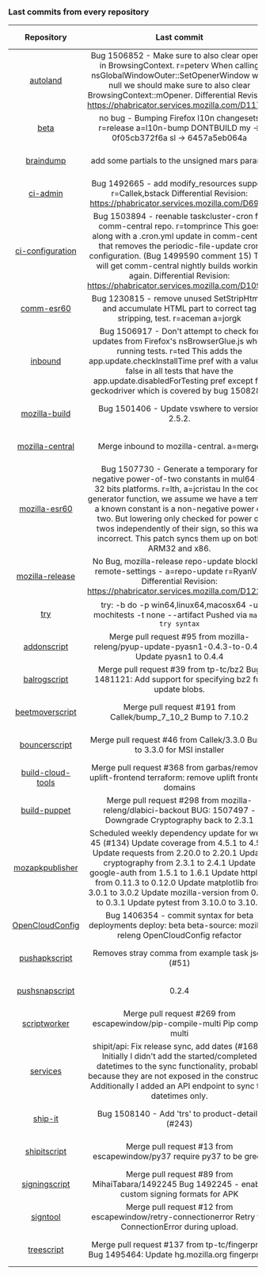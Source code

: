 ###  Last commits from every repository
|      Repository      |                   Last commit               |    Deploy time       | 
|:--------------------:|:-------------------------------------------:|:--------------------:| 
|[autoland](https://github.com/Akhliskun/firefox-infra-changelog/blob/master/hg_files/autoland.md)|Bug 1506852 - Make sure to also clear opener in BrowsingContext. r=peterv  When calling nsGlobalWindowOuter::SetOpenerWindow with null we should make sure to also clear BrowsingContext::mOpener.  Differential Revision: https://phabricator.services.mozilla.com/D11769|2018-11-19 17:57:27|
|[beta](https://github.com/Akhliskun/firefox-infra-changelog/blob/master/hg_files/beta.md)|no bug - Bumping Firefox l10n changesets r=release a=l10n-bump DONTBUILD  my -> 0f05cb372f6a sl -> 6457a5eb064a|2018-11-19 18:00:36|
|[braindump](https://github.com/Akhliskun/firefox-infra-changelog/blob/master/hg_files/braindump.md)|add some partials to the unsigned mars params|2018-11-16 05:03:39|
|[ci-admin](https://github.com/Akhliskun/firefox-infra-changelog/blob/master/hg_files/ci-admin.md)|Bug 1492665 - add modify_resources support r=Callek,bstack  Differential Revision: https://phabricator.services.mozilla.com/D6933|2018-10-22 20:52:14|
|[ci-configuration](https://github.com/Akhliskun/firefox-infra-changelog/blob/master/hg_files/ci-configuration.md)|Bug 1503894 - reenable taskcluster-cron for comm-central repo. r=tomprince  This goes along with a .cron.yml update in comm-central that removes the periodic-file-update cron configuration. (Bug 1499590 comment 15)  This will get comm-central nightly builds working again.  Differential Revision: https://phabricator.services.mozilla.com/D10959|2018-11-06 23:44:29|
|[comm-esr60](https://github.com/Akhliskun/firefox-infra-changelog/blob/master/hg_files/comm-esr60.md)|Bug 1230815 - remove unused SetStripHtml() and accumulate HTML part to correct tag stripping, test. r=aceman a=jorgk|2018-10-23 11:10:49|
|[inbound](https://github.com/Akhliskun/firefox-infra-changelog/blob/master/hg_files/inbound.md)|Bug 1506917 - Don't attempt to check for updates from Firefox's nsBrowserGlue.js when running tests. r=ted This adds the app.update.checkInstallTime pref with a value of false in all tests that have the app.update.disabledForTesting pref except for geckodriver which is covered by bug 1508283.|2018-11-19 17:33:33|
|[mozilla-build](https://github.com/Akhliskun/firefox-infra-changelog/blob/master/hg_files/mozilla-build.md)|Bug 1501406 - Update vswhere to version 2.5.2.|2018-10-23 22:12:46|
|[mozilla-central](https://github.com/Akhliskun/firefox-infra-changelog/blob/master/hg_files/mozilla-central.md)|Merge inbound to mozilla-central.  a=merge|2018-11-19 11:28:37|
|[mozilla-esr60](https://github.com/Akhliskun/firefox-infra-changelog/blob/master/hg_files/mozilla-esr60.md)|Bug 1507730 - Generate a temporary for negative power-of-two constants in mul64 on 32 bits platforms. r=lth, a=jcristau  In the code generator function, we assume we have a temp if a known constant is a non-negative power of two. But lowering only checked for power of twos independently of their sign, so this was incorrect. This patch syncs them up on both ARM32 and x86.|2018-11-16 12:44:36|
|[mozilla-release](https://github.com/Akhliskun/firefox-infra-changelog/blob/master/hg_files/mozilla-release.md)|No Bug, mozilla-release repo-update blocklist remote-settings - a=repo-update r=RyanVM  Differential Revision: https://phabricator.services.mozilla.com/D12254|2018-11-19 12:27:53|
|[try](https://github.com/Akhliskun/firefox-infra-changelog/blob/master/hg_files/try.md)|try: -b do -p win64,linux64,macosx64 -u mochitests -t none --artifact  Pushed via `mach try syntax`|2018-11-19 18:06:40|
|[addonscript](https://github.com/Akhliskun/firefox-infra-changelog/blob/master/git_files/addonscript.md)|Merge pull request #95 from mozilla-releng/pyup-update-pyasn1-0.4.3-to-0.4.4  Update pyasn1 to 0.4.4|2018-11-19 01:34:16|
|[balrogscript](https://github.com/Akhliskun/firefox-infra-changelog/blob/master/git_files/balrogscript.md)|Merge pull request #39 from tp-tc/bz2  Bug 1481121: Add support for specifying bz2 full update blobs.|2018-08-30 17:51:09 |
|[beetmoverscript](https://github.com/Akhliskun/firefox-infra-changelog/blob/master/git_files/beetmoverscript.md)|Merge pull request #191 from Callek/bump_7_10_2  Bump to 7.10.2|2018-11-07 21:01:00 |
|[bouncerscript](https://github.com/Akhliskun/firefox-infra-changelog/blob/master/git_files/bouncerscript.md)|Merge pull request #46 from Callek/3.3.0  Bump to 3.3.0 for MSI installer|2018-11-12 16:20:14 |
|[build-cloud-tools](https://github.com/Akhliskun/firefox-infra-changelog/blob/master/git_files/build-cloud-tools.md)|Merge pull request #368 from garbas/remove-uplift-frontend  terraform: remove uplift frontend domains|2018-10-23 14:44:31 |
|[build-puppet](https://github.com/Akhliskun/firefox-infra-changelog/blob/master/git_files/build-puppet.md)|Merge pull request #298 from mozilla-releng/dlabici-backout  BUG: 1507497 - Downgrade Cryptography back to 2.3.1|2018-11-15 15:12:06|
|[mozapkpublisher](https://github.com/Akhliskun/firefox-infra-changelog/blob/master/git_files/mozapkpublisher.md)|Scheduled weekly dependency update for week 45 (#134)    Update coverage from 4.5.1 to 4.5.2    Update requests from 2.20.0 to 2.20.1    Update cryptography from 2.3.1 to 2.4.1    Update google-auth from 1.5.1 to 1.6.1    Update httplib2 from 0.11.3 to 0.12.0    Update matplotlib from 3.0.1 to 3.0.2    Update mozilla-version from 0.3.0 to 0.3.1    Update pytest from 3.10.0 to 3.10.1|2018-11-19 12:54:00|
|[OpenCloudConfig](https://github.com/Akhliskun/firefox-infra-changelog/blob/master/git_files/OpenCloudConfig.md)|Bug 1406354 - commit syntax for beta deployments  deploy: beta  beta-source: mozilla-releng OpenCloudConfig refactor|2018-11-19 14:36:39|
|[pushapkscript](https://github.com/Akhliskun/firefox-infra-changelog/blob/master/git_files/pushapkscript.md)|Removes stray comma from example task json (#51)|2018-11-12 09:10:41 |
|[pushsnapscript](https://github.com/Akhliskun/firefox-infra-changelog/blob/master/git_files/pushsnapscript.md)|0.2.4|2018-10-05 13:09:12 |
|[scriptworker](https://github.com/Akhliskun/firefox-infra-changelog/blob/master/git_files/scriptworker.md)|Merge pull request #269 from escapewindow/pip-compile-multi  Pip compile multi|2018-11-13 21:32:49|
|[services](https://github.com/Akhliskun/firefox-infra-changelog/blob/master/git_files/services.md)|shipit/api: Fix release sync, add dates (#1684)  Initially I didn't add the started/completed datetimes to the sync  functionality, probably because they are not exposed in the constructor.    Additionally I added an API endpoint to sync the datetimes only.|2018-11-19 15:19:47|
|[ship-it](https://github.com/Akhliskun/firefox-infra-changelog/blob/master/git_files/ship-it.md)|Bug 1508140 - Add 'trs' to product-details (#243)|2018-11-19 02:14:35|
|[shipitscript](https://github.com/Akhliskun/firefox-infra-changelog/blob/master/git_files/shipitscript.md)|Merge pull request #13 from escapewindow/py37  require py37 to be green|2018-07-27 23:05:59 |
|[signingscript](https://github.com/Akhliskun/firefox-infra-changelog/blob/master/git_files/signingscript.md)|Merge pull request #89 from MihaiTabara/1492245  Bug 1492245 - enable custom signing formats for APK|2018-11-12 14:10:15 |
|[signtool](https://github.com/Akhliskun/firefox-infra-changelog/blob/master/git_files/signtool.md)|Merge pull request #12 from escapewindow/retry-connectionerror  Retry for ConnectionError during upload.|2018-08-27 17:31:58 |
|[treescript](https://github.com/Akhliskun/firefox-infra-changelog/blob/master/git_files/treescript.md)|Merge pull request #137 from tp-tc/fingerprint   Bug 1495464: Update hg.mozilla.org fingerprint.|2018-10-31 21:24:18 |
